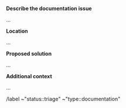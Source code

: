<!--
Please add [DOC] to the title of the issue if you are creating a documentation issue.
labels: status::triage type::documentation
-->

**Describe the documentation issue**

<!-- A clear and concise description of the problem with the documentation. Be specific about what is incorrect, missing, or unclear. -->
...

**Location**

<!-- Where is the issue located? (e.g., URL of the page, name of the file) -->
...

**Proposed solution**

<!-- If you have a suggestion for how to fix the issue, please describe it here. -->
...

**Additional context**

<!-- Add any other context about the documentation issue here. -->
...

/label ~"status::triage" ~"type::documentation"
